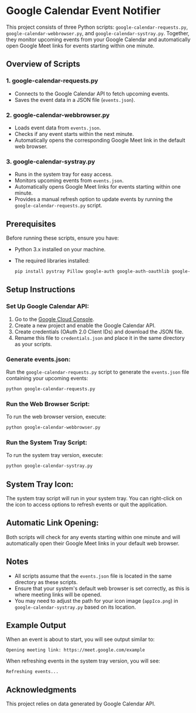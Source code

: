 # Google Calendar Event Notifier

This project consists of three Python scripts: `google-calendar-requests.py`, `google-calendar-webbrowser.py`, and `google-calendar-systray.py`. Together, they monitor upcoming events from your Google Calendar and automatically open Google Meet links for events starting within one minute.

## Overview of Scripts

### 1. google-calendar-requests.py
- Connects to the Google Calendar API to fetch upcoming events.
- Saves the event data in a JSON file (`events.json`).

### 2. google-calendar-webbrowser.py
- Loads event data from `events.json`.
- Checks if any event starts within the next minute.
- Automatically opens the corresponding Google Meet link in the default web browser.

### 3. google-calendar-systray.py
- Runs in the system tray for easy access.
- Monitors upcoming events from `events.json`.
- Automatically opens Google Meet links for events starting within one minute.
- Provides a manual refresh option to update events by running the `google-calendar-requests.py` script.

## Prerequisites

Before running these scripts, ensure you have:

- Python 3.x installed on your machine.
- The required libraries installed:

   ```bash
   pip install pystray Pillow google-auth google-auth-oauthlib google-auth-httplib2 google-api-python-client
   ```

## Setup Instructions

### Set Up Google Calendar API:
1. Go to the [Google Cloud Console](https://console.cloud.google.com/).
2. Create a new project and enable the Google Calendar API.
3. Create credentials (OAuth 2.0 Client IDs) and download the JSON file.
4. Rename this file to `credentials.json` and place it in the same directory as your scripts.

### Generate events.json:
Run the `google-calendar-requests.py` script to generate the `events.json` file containing your upcoming events:

```bash
python google-calendar-requests.py
```

### Run the Web Browser Script:
To run the web browser version, execute:

```bash
python google-calendar-webbrowser.py
```

### Run the System Tray Script:
To run the system tray version, execute:

```bash
python google-calendar-systray.py
```

## System Tray Icon:
The system tray script will run in your system tray. You can right-click on the icon to access options to refresh events or quit the application.

## Automatic Link Opening:
Both scripts will check for any events starting within one minute and will automatically open their Google Meet links in your default web browser.

## Notes
- All scripts assume that the `events.json` file is located in the same directory as these scripts.
- Ensure that your system's default web browser is set correctly, as this is where meeting links will be opened.
- You may need to adjust the path for your icon image (`appIco.png`) in `google-calendar-systray.py` based on its location.

## Example Output
When an event is about to start, you will see output similar to:

```
Opening meeting link: https://meet.google.com/example
```

When refreshing events in the system tray version, you will see:

```
Refreshing events...
```

## Acknowledgments
This project relies on data generated by Google Calendar API.
